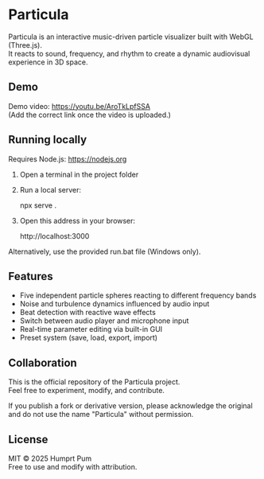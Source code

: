 # Particula

Particula is an interactive music-driven particle visualizer built with WebGL (Three.js).  
It reacts to sound, frequency, and rhythm to create a dynamic audiovisual experience in 3D space.

## Demo

Demo video: https://youtu.be/AroTkLpfSSA  
(Add the correct link once the video is uploaded.)

## Running locally

Requires Node.js: https://nodejs.org

1. Open a terminal in the project folder
2. Run a local server:

    npx serve .

3. Open this address in your browser:

    http://localhost:3000

Alternatively, use the provided run.bat file (Windows only).

## Features

- Five independent particle spheres reacting to different frequency bands
- Noise and turbulence dynamics influenced by audio input
- Beat detection with reactive wave effects
- Switch between audio player and microphone input
- Real-time parameter editing via built-in GUI
- Preset system (save, load, export, import)

## Collaboration

This is the official repository of the Particula project.  
Feel free to experiment, modify, and contribute.

If you publish a fork or derivative version, please acknowledge the original and do not use the name "Particula" without permission.

## License

MIT © 2025 Humprt Pum  
Free to use and modify with attribution.
